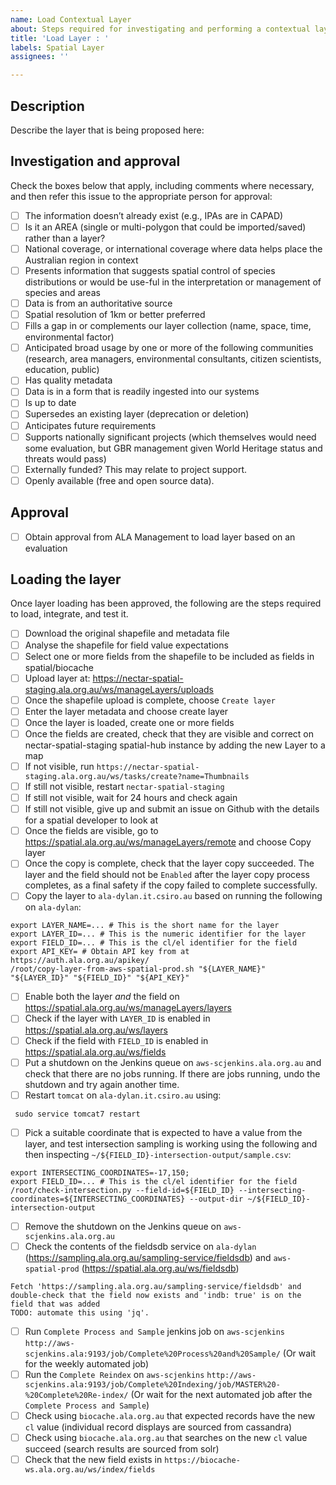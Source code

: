 ```yaml
---
name: Load Contextual Layer
about: Steps required for investigating and performing a contextual layer load
title: 'Load Layer : '
labels: Spatial Layer
assignees: ''

---
```


## Description

Describe the layer that is being proposed here:



## Investigation and approval

Check the boxes below that apply, including comments where necessary, and then refer this issue to the appropriate person for approval:

- [ ] The information doesn’t already exist (e.g., IPAs are in CAPAD)
- [ ] Is it an AREA (single or multi-polygon that could be imported/saved) rather than a layer?
- [ ] National coverage, or international coverage where data helps place the Australian region in context
- [ ] Presents information that suggests spatial control of species distributions or would be use-ful in the interpretation or management of species and areas
- [ ] Data is from an authoritative source
- [ ] Spatial resolution of 1km or better preferred
- [ ] Fills a gap in or complements our layer collection (name, space, time, environmental factor)
- [ ] Anticipated broad usage by one or more of the following communities (research, area managers, environmental consultants, citizen scientists, education, public)
- [ ] Has quality metadata
- [ ] Data is in a form that is readily ingested into our systems
- [ ] Is up to date
- [ ] Supersedes an existing layer (deprecation or deletion)
- [ ] Anticipates future requirements
- [ ] Supports nationally significant projects (which themselves would need some evaluation, but GBR management given World Heritage status and threats would pass)
- [ ] Externally funded? This may relate to project support.
- [ ] Openly available (free and open source data).

## Approval

- [ ] Obtain approval from ALA Management to load layer based on an evaluation

## Loading the layer

Once layer loading has been approved, the following are the steps required to load, integrate, and test it.

- [ ] Download the original shapefile and metadata file
- [ ] Analyse the shapefile for field value expectations
- [ ] Select one or more fields from the shapefile to be included as fields in spatial/biocache
- [ ] Upload layer at: https://nectar-spatial-staging.ala.org.au/ws/manageLayers/uploads
- [ ] Once the shapefile upload is complete, choose `Create layer`
- [ ] Enter the layer metadata and choose create layer
- [ ] Once the layer is loaded, create one or more fields
- [ ] Once the fields are created, check that they are visible and correct on nectar-spatial-staging spatial-hub instance by adding the new Layer to a map
- [ ] If not visible, run `https://nectar-spatial-staging.ala.org.au/ws/tasks/create?name=Thumbnails`
- [ ] If still not visible, restart `nectar-spatial-staging`
- [ ] If still not visible, wait for 24 hours and check again
- [ ] If still not visible, give up and submit an issue on Github with the details for a spatial developer to look at
- [ ] Once the fields are visible, go to https://spatial.ala.org.au/ws/manageLayers/remote and choose Copy layer
- [ ] Once the copy is complete, check that the layer copy succeeded. The layer and the field should not be `Enabled` after the layer copy process completes, as a final safety if the copy failed to complete successfully.
- [ ] Copy the layer to `ala-dylan.it.csiro.au` based on running the following on `ala-dylan`:
```
export LAYER_NAME=... # This is the short name for the layer
export LAYER_ID=... # This is the numeric identifier for the layer
export FIELD_ID=... # This is the cl/el identifier for the field
export API_KEY= # Obtain API key from at https://auth.ala.org.au/apikey/
/root/copy-layer-from-aws-spatial-prod.sh "${LAYER_NAME}" "${LAYER_ID}" "${FIELD_ID}" "${API_KEY}"
```
- [ ] Enable both the layer *and* the field on https://spatial.ala.org.au/ws/manageLayers/layers
- [ ] Check if the layer with `LAYER_ID` is enabled in https://spatial.ala.org.au/ws/layers
- [ ] Check if the field with `FIELD_ID` is enabled in https://spatial.ala.org.au/ws/fields
- [ ] Put a shutdown on the Jenkins queue on `aws-scjenkins.ala.org.au` and check that there are no jobs running. If there are jobs running, undo the shutdown and try again another time.
- [ ] Restart `tomcat` on `ala-dylan.it.csiro.au` using:
```
 sudo service tomcat7 restart
```
- [ ] Pick a suitable coordinate that is expected to have a value from the layer, and test intersection sampling is working using the following and then inspecting `~/${FIELD_ID}-intersection-output/sample.csv`:
```
export INTERSECTING_COORDINATES=-17,150;
export FIELD_ID=... # This is the cl/el identifier for the field
/root/check-intersection.py --field-id=${FIELD_ID} --intersecting-coordinates=${INTERSECTING_COORDINATES} --output-dir ~/${FIELD_ID}-intersection-output
```
- [ ] Remove the shutdown on the Jenkins queue on `aws-scjenkins.ala.org.au`
- [ ] Check the contents of the fieldsdb service on `ala-dylan` (https://sampling.ala.org.au/sampling-service/fieldsdb) and `aws-spatial-prod` (https://spatial.ala.org.au/ws/fieldsdb)
```
Fetch 'https://sampling.ala.org.au/sampling-service/fieldsdb' and double-check that the field now exists and 'indb: true' is on the field that was added
TODO: automate this using 'jq'.
```
- [ ] Run `Complete Process and Sample` jenkins job on `aws-scjenkins` `http://aws-scjenkins.ala:9193/job/Complete%20Process%20and%20Sample/` (Or wait for the weekly automated job)
- [ ] Run the `Complete Reindex` on `aws-scjenkins` `http://aws-scjenkins.ala:9193/job/Complete%20Indexing/job/MASTER%20-%20Complete%20Re-index/` (Or wait for the next automated job after the `Complete Process and Sample`)
- [ ] Check using `biocache.ala.org.au` that expected records have the new `cl` value (individual record displays are sourced from cassandra)
- [ ] Check using `biocache.ala.org.au` that searches on the new `cl` value succeed (search results are sourced from solr)
- [ ] Check that the new field exists in `https://biocache-ws.ala.org.au/ws/index/fields`
